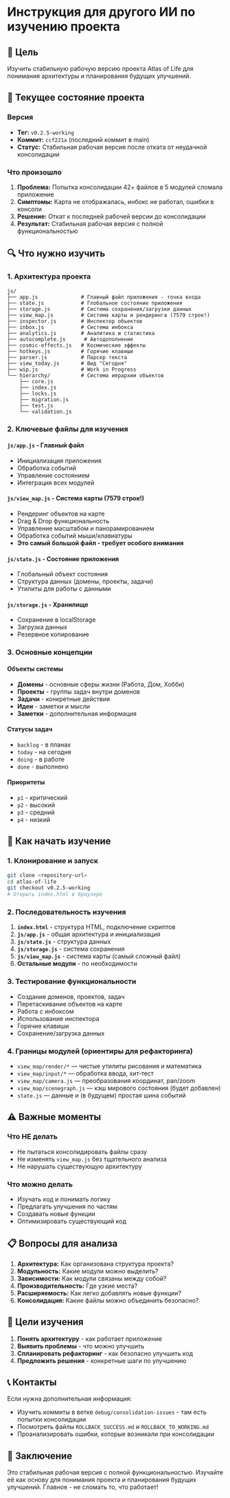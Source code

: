 # Инструкция для другого ИИ по изучению проекта

## 🎯 Цель
Изучить стабильную рабочую версию проекта Atlas of Life для понимания архитектуры и планирования будущих улучшений.

## 📍 Текущее состояние проекта

### Версия
- **Тег:** `v0.2.5-working`
- **Коммит:** `ccf221a` (последний коммит в main)
- **Статус:** Стабильная рабочая версия после отката от неудачной консолидации

### Что произошло
1. **Проблема:** Попытка консолидации 42+ файлов в 5 модулей сломала приложение
2. **Симптомы:** Карта не отображалась, инбокс не работал, ошибки в консоли
3. **Решение:** Откат к последней рабочей версии до консолидации
4. **Результат:** Стабильная рабочая версия с полной функциональностью

## 🔍 Что нужно изучить

### 1. Архитектура проекта
```
js/
├── app.js              # Главный файл приложения - точка входа
├── state.js            # Глобальное состояние приложения
├── storage.js          # Система сохранения/загрузки данных
├── view_map.js         # Система карты и рендеринга (7579 строк!)
├── inspector.js        # Инспектор объектов
├── inbox.js            # Система инбокса
├── analytics.js        # Аналитика и статистика
├── autocomplete.js      # Автодополнение
├── cosmic-effects.js   # Космические эффекты
├── hotkeys.js          # Горячие клавиши
├── parser.js           # Парсер текста
├── view_today.js       # Вид "Сегодня"
├── wip.js              # Work in Progress
└── hierarchy/          # Система иерархии объектов
    ├── core.js
    ├── index.js
    ├── locks.js
    ├── migration.js
    ├── test.js
    └── validation.js
```

### 2. Ключевые файлы для изучения

#### `js/app.js` - Главный файл
- Инициализация приложения
- Обработка событий
- Управление состоянием
- Интеграция всех модулей

#### `js/view_map.js` - Система карты (7579 строк!)
- Рендеринг объектов на карте
- Drag & Drop функциональность
- Управление масштабом и панорамированием
- Обработка событий мыши/клавиатуры
- **Это самый большой файл - требует особого внимания**

#### `js/state.js` - Состояние приложения
- Глобальный объект состояния
- Структура данных (домены, проекты, задачи)
- Утилиты для работы с данными

#### `js/storage.js` - Хранилище
- Сохранение в localStorage
- Загрузка данных
- Резервное копирование

### 3. Основные концепции

#### Объекты системы
- **Домены** - основные сферы жизни (Работа, Дом, Хобби)
- **Проекты** - группы задач внутри доменов
- **Задачи** - конкретные действия
- **Идеи** - заметки и мысли
- **Заметки** - дополнительная информация

#### Статусы задач
- `backlog` - в планах
- `today` - на сегодня
- `doing` - в работе
- `done` - выполнено

#### Приоритеты
- `p1` - критический
- `p2` - высокий
- `p3` - средний
- `p4` - низкий

## 🚀 Как начать изучение

### 1. Клонирование и запуск
```bash
git clone <repository-url>
cd atlas-of-life
git checkout v0.2.5-working
# Открыть index.html в браузере
```

### 2. Последовательность изучения
1. **`index.html`** - структура HTML, подключение скриптов
2. **`js/app.js`** - общая архитектура и инициализация
3. **`js/state.js`** - структура данных
4. **`js/storage.js`** - система сохранения
5. **`js/view_map.js`** - система карты (самый сложный файл)
6. **Остальные модули** - по необходимости

### 3. Тестирование функциональности
- Создание доменов, проектов, задач
- Перетаскивание объектов на карте
- Работа с инбоксом
- Использование инспектора
- Горячие клавиши
- Сохранение/загрузка данных

### 4. Границы модулей (ориентиры для рефакторинга)
- `view_map/render/*` — чистые утилиты рисования и математика
- `view_map/input/*` — обработка ввода, хит‑тест
- `view_map/camera.js` — преобразования координат, pan/zoom
- `view_map/scenegraph.js` — кэш мирового состояния (будет добавлен)
- `state.js` — данные и (в будущем) простая шина событий

## ⚠️ Важные моменты

### Что НЕ делать
- Не пытаться консолидировать файлы сразу
- Не изменять `view_map.js` без тщательного анализа
- Не нарушать существующую архитектуру

### Что можно делать
- Изучать код и понимать логику
- Предлагать улучшения по частям
- Создавать новые функции
- Оптимизировать существующий код

## 📋 Вопросы для анализа

1. **Архитектура:** Как организована структура проекта?
2. **Модульность:** Какие модули можно выделить?
3. **Зависимости:** Как модули связаны между собой?
4. **Производительность:** Где узкие места?
5. **Расширяемость:** Как легко добавлять новые функции?
6. **Консолидация:** Какие файлы можно объединить безопасно?

## 🎯 Цели изучения

1. **Понять архитектуру** - как работает приложение
2. **Выявить проблемы** - что можно улучшить
3. **Спланировать рефакторинг** - как безопасно улучшить код
4. **Предложить решения** - конкретные шаги по улучшению

## 📞 Контакты

Если нужна дополнительная информация:
- Изучить коммиты в ветке `debug/consolidation-issues` - там есть попытки консолидации
- Посмотреть файлы `ROLLBACK_SUCCESS.md` и `ROLLBACK_TO_WORKING.md`
- Проанализировать ошибки, которые возникали при консолидации

## 🏁 Заключение

Это стабильная рабочая версия с полной функциональностью. Изучайте её как основу для понимания проекта и планирования будущих улучшений. Главное - не сломать то, что работает!
